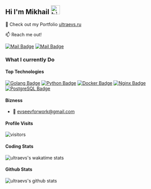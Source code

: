 ## Hi I'm Mikhail <img src="https://user-images.githubusercontent.com/1303154/88677602-1635ba80-d120-11ea-84d8-d263ba5fc3c0.gif" width="28px" height="28px" alt="hi">

🚀 Check out my Portfolio [ultraevs.ru](https://ultraevs.ru) 

:mailbox: Reach me out!

[![Mail Badge](https://img.shields.io/badge/-ultraevs-c0392b?style=flat&labelColor=c0392b&logo=gmail&logoColor=white)](mailto:ultraevs@gmail.com) [![Mail Badge](https://img.shields.io/badge/-ndelle-c0392b?style=flat&labelColor=c0392b&logo=vk&logoColor=white)](https://vk.com/ndelle)

<!-- TODO: Add last video link -->

### What I currently Do

#### Top Technologies

<!-- TODO: Make technologies links takes you to repositories -->

[![Golang Badge](https://img.shields.io/badge/-Golang-61DBFB?style=for-the-badge&labelColor=black&logo=go&logoColor=61DBFB)](#) [![Python Badge](https://img.shields.io/badge/-Python-F0DB4F?style=for-the-badge&labelColor=black&logo=python&logoColor=F0DB4F)](#) [![Docker Badge](https://img.shields.io/badge/-Docker-007acc?style=for-the-badge&labelColor=black&logo=docker&logoColor=007acc)](#) [![Nginx Badge](https://img.shields.io/badge/-Nginx-3C873A?style=for-the-badge&labelColor=black&logo=nginx&logoColor=3C873A)](#) [![PostgreSQL Badge](https://img.shields.io/badge/-postgresql-e535ab?style=for-the-badge&labelColor=black&logo=postgresql&logoColor=e535ab)](#)

#### Bizness
- :email: evseevforwork@gmail.com


#### Profile Visits 

![visitors](https://visitor-badge.glitch.me/badge?page_id=ultraevs.ultraevs)

#### Coding Stats

![ultraevs's wakatime stats](https://github-readme-stats.vercel.app/api/wakatime?username=ultraevs)

#### Github Stats

![ultraevs's github stats](https://github-readme-stats.vercel.app/api?username=ultraevs&count_private=true&theme=tokyonight&hide=contribs,prs)
